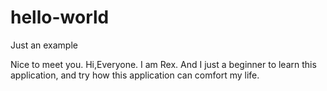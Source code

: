 # hello-world
Just an example

Nice to meet you. Hi,Everyone. I am Rex. 
And I just a beginner to learn this application, and try how this application can comfort my life.
